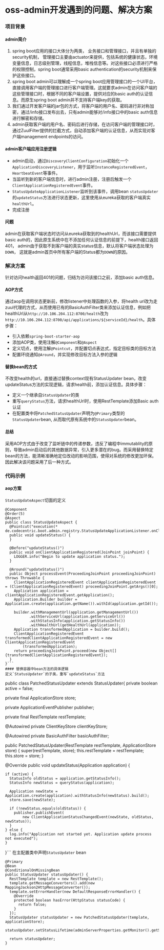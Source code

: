 # oss-admin开发遇到的问题、解决方案
### 项目背景
#### admin简介
 1. spring boot应用的接口大体分为两类， 业务接口和管理接口，并且有单独的security机制， 管理接口主要由actuator来提供，包括系统的健康状态，环境变量信息，日志级别管理，线程信息，堆栈信息等。对这些接口必须进行严格的权限控制，spring boot通常采用basic authentication的security机制来保护这些接口。
 2. spring boot admin可以理解成一个spring boot应用管理接口的一个UI平台，直接调用客户端的管理接口进行客户端管理。这就要求admin在访问客户端的这些管理接口时，根据不同的客户端设置，提供对应的basic auth的认证信息。而原生spring boot admin并不支持客户端key的获取。
 3. 我们通过开发客户端的jar包的方式，将客户端的用户名、密码进行非对称加密，通过/info接口发布出去，只有admin能够对/info接口中的basic auth信息进行解密和存储。
 4. admin获取客户端的用户名、密码后进行存储，在访问客户端的管理接口时，通过ZuulFilter提供的拦截方式，自动添加客户端的认证信息，从而实现对客户端management endpoints的访问。

#### admin客户端应用注册逻辑
  * admin启动，通过`DiscoveryClientConfiguration`初始化一个`ApplicationDiscoveryListener`，用于监听`InstanceRegisteredEvent`，`HeartbeatEvent`等事件。
  * 当监听到新的客户端信息时，进行admin注册，注册后触发一个`ClientApplicationRegisteredEvent`事件。
  * `StatusUpdateApplicationListener`监听到该事件，调用bean `statusUpdater`的`updateStatus`方法进行状态更新，这里使用从eureka获取的客户端真实`healthUrl`。
  * 完成注册


#### 问题
admin在获取客户端状态时访问从eureka获取到的healthUrl，而该接口需要提供basic auth的，因此原生系统中在不添加任何认证信息的前提下，health接口返回401， admin由于获取不到客户端的真实status信息，默认将客户端状态处理为`DOWN`， 这就是admin首页中所有客户端的Status都为`DOWN`的原因。
### 解决方案
针对访问health返回401的问题，归结为访问该接口之前，添加basic auth信息。
#### AOP方式
 通过aop在调用状态更新前，修改listener中处理函数的入参，将health url改为走zuul代理的方式，从而使用已有的BasicAuthFilter类来添加认证信息，例如把healthUrl从`http://10.106.204.112:8700/health`改为` http://10.106.204.112:8700/api/applications/${serviceId}/health`。具体步骤：
 * 引入依赖`spring-boot-starter-aop`
 * 添加AOP类，使用注解`@Component`和`@Aspect`
 * 定义切点，使用注解`@Pointcut`，并配置切点表达式，指定目标类的目标方法
 * 配置环绕通知`@Around`，并实现修改目标方法入参的逻辑

#### 替换bean的方式
不改变health的url，直接通过替换context现有StatusUpdater bean，改变updateStatus方法的实现逻辑，请求health前，添加认证信息。具体步骤：
 * 定义一个继承自`StatusUpdater`的类
 * 重写`queryStatus`方法，请求healthUrl时，使用RestTemplate添加Basic auth认证
 * 在配置类中将`PatchedStatusUpdater`声明为`@Primary`类型的`StatusUpdater`bean, 从而取代原有系统中的`StatusUpdater`bean。

#### 总结
采用AOP方式由于改变了监听链中的传递参数，违反了编程中immutablity的原则，导致admin启动后的其他数据异常，引入更多潜在的bug。而采用替换特定bean的方法，能清晰准确地定位改动的影响范围，使得对系统的修改更加环保。因此解决该问题采用了后一种方式。

### 代码示例
#### aop方案
`StatusUpdateAspect`切面的定义
```
@Component
@Order(5)
@Aspect
public class StatusUpdateAspect {
  @Pointcut("execution(* de.codecentric.boot.admin.registry.StatusUpdateApplicationListener.onClientApplicationRegistered(de.codecentric.boot.admin.event.ClientApplicationRegisteredEvent))")
  public void updateStatus() {
  }

  @Before("updateStatus()")
  public void onClientApplicationRegistered(JoinPoint joinPoint) {
    LOGGER.info("Begin to update application status.");
  }

  @Around("updateStatus()")
  public Object processEvent(ProceedingJoinPoint proceedingJoinPoint) throws Throwable {
    ClientApplicationRegisteredEvent clientApplicationRegisteredEvent = (ClientApplicationRegisteredEvent) proceedingJoinPoint.getArgs()[0];
    Application application = clientApplicationRegisteredEvent.getApplication();
    Application.Builder builder = Application.create(application.getName()).withId(application.getId());

    builder.withManagementUrl(application.getManagementUrl())
           .withServiceUrl(application.getServiceUrl())
           .withStatusInfo(application.getStatusInfo())
           .withHealthUrl(getHealthUrl(application));
    Application transformedApplication = builder.build();
    ClientApplicationRegisteredEvent transformedClientApplicationRegisteredEvent = new ClientApplicationRegisteredEvent
        (transformedApplication);
    return proceedingJoinPoint.proceed(new Object[]{transformedClientApplicationRegisteredEvent});
  }
}```
#### 替换容器中bean方法的具体逻辑
定义`StatusUpdater`的子类，重写`updateStatus`方法
```
public class PatchedStatusUpdater extends StatusUpdater{
  private boolean active = false;

  private final ApplicationStore store;

  private ApplicationEventPublisher publisher;

  private final RestTemplate restTemplate;

  @Autowired
  private ClientKeyStore clientKeyStore;

  @Autowired
  private BasicAuthFilter basicAuthFilter;

  public PatchedStatusUpdater(RestTemplate restTemplate, ApplicationStore store) {
    super(restTemplate, store);
    this.restTemplate = restTemplate;
    this.store = store;
  }

  @Override
  public void updateStatus(Application application) {

    if (active) {
      StatusInfo oldStatus = application.getStatusInfo();
      StatusInfo newStatus = queryStatus(application);

      Application newState = Application.create(application).withStatusInfo(newStatus).build();
      store.save(newState);

      if (!newStatus.equals(oldStatus)) {
        publisher.publishEvent(
            new ClientApplicationStatusChangedEvent(newState, oldStatus, newStatus));
      }
    } else {
      log.info("Application not started yet. Application update process not executed");
    }
  }```
在主配置类中声明`StatusUpdater` bean
```
@Primary
@Bean
@ConditionalOnMissingBean
public StatusUpdater statusUpdater() {
  RestTemplate template = new RestTemplate();
  template.getMessageConverters().add(new MappingJackson2HttpMessageConverter());
  template.setErrorHandler(new DefaultResponseErrorHandler() {
    @Override
    protected boolean hasError(HttpStatus statusCode) {
      return false;
    }
  });
  StatusUpdater statusUpdater = new PatchedStatusUpdater(template, applicationStore);
  statusUpdater.setStatusLifetime(adminServerProperties.getMonitor().getStatusLifetime());

  return statusUpdater;
}
```
